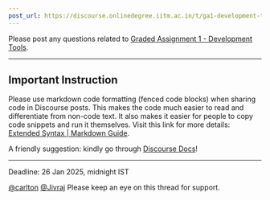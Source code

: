 ```yaml
---
post_url: https://discourse.onlinedegree.iitm.ac.in/t/ga1-development-tools-discussion-thread-tds-jan-2025/161083/1
---
```

Please post any questions related to [Graded Assignment 1 - Development Tools](https://exam.sanand.workers.dev/tds-2025-01-ga1).

---

Important Instruction
---------------------

Please use markdown code formatting (fenced code blocks) when sharing code in Discourse posts. This makes the code much easier to read and differentiate from non-code text. It also makes it easier for people to copy code snippets and run it themselves. Visit this link for more details: [Extended Syntax | Markdown Guide](https://www.markdownguide.org/extended-syntax/#fenced-code-blocks).

A friendly suggestion: kindly go through [Discourse Docs](/c/docs-discourse/45)! 

---

Deadline: 26 Jan 2025, midnight IST

[@carlton](/u/carlton) [@Jivraj](/u/jivraj) Please keep an eye on this thread for support.